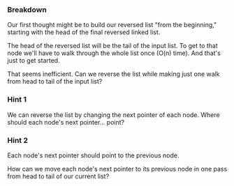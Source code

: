 ### Breakdown

Our first thought might be to build our reversed list "from the beginning," starting with the head of the final 
reversed linked list.

The head of the reversed list will be the tail of the input list. To get to that node we'll have to walk 
through the whole list once (O(n) time). And that's just to get started.

That seems inefficient. Can we reverse the list while making just one walk from head to tail of the input list?

### Hint 1

We can reverse the list by changing the next pointer of each node. Where should each node's next pointer... point?

### Hint 2

Each node's next pointer should point to the previous node.

How can we move each node's next pointer to its previous node in one pass from head to tail of our current list?

